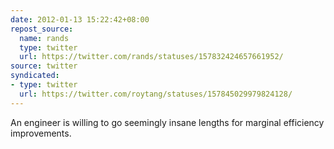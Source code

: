 ```yaml
---
date: 2012-01-13 15:22:42+08:00
repost_source:
  name: rands
  type: twitter
  url: https://twitter.com/rands/statuses/157832424657661952/
source: twitter
syndicated:
- type: twitter
  url: https://twitter.com/roytang/statuses/157845029979824128/
---
```


An engineer is willing to go seemingly insane lengths for marginal efficiency improvements.